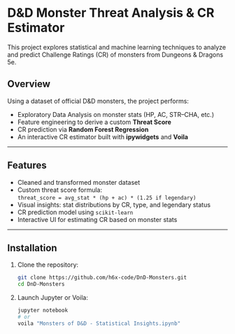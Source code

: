 # D&D Monster Threat Analysis & CR Estimator
This project explores statistical and machine learning techniques to analyze and predict Challenge Ratings (CR) of monsters from Dungeons &amp; Dragons 5e.

## Overview

Using a dataset of official D&D monsters, the project performs:

- Exploratory Data Analysis on monster stats (HP, AC, STR–CHA, etc.)
- Feature engineering to derive a custom **Threat Score**
- CR prediction via **Random Forest Regression**
- An interactive CR estimator built with **ipywidgets** and **Voila**

---

## Features

- Cleaned and transformed monster dataset
- Custom threat score formula:  
  `threat_score = avg_stat * (hp + ac) * (1.25 if legendary)`
- Visual insights: stat distributions by CR, type, and legendary status
- CR prediction model using `scikit-learn`
- Interactive UI for estimating CR based on monster stats

---

## Installation

1. Clone the repository:
   ```bash
   git clone https://github.com/h6x-code/DnD-Monsters.git
   cd DnD-Monsters

2. Launch Jupyter or Voila:
   ```bash
   jupyter notebook
   # or
   voila "Monsters of D&D - Statistical Insights.ipynb"

